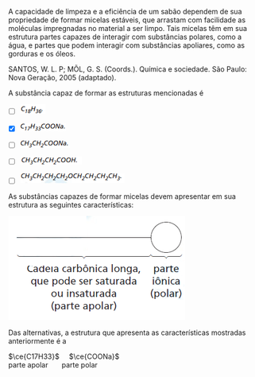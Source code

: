 

A capacidade de limpeza e a eficiência de um sabão dependem de sua propriedade de formar micelas estáveis, que arrastam com facilidade as moléculas impregnadas no material a ser limpo. Tais micelas têm em sua estrutura partes capazes de interagir com substâncias polares, como a água, e partes que podem interagir com substâncias apoliares, como as gorduras e os óleos.

SANTOS, W. L. P; MÕL, G. S. (Coords.). Química e sociedade. São Paulo: Nova Geração, 2005 (adaptado).

A substância capaz de formar as estruturas mencionadas é



- [ ] ![](a2f30a7e-58fb-c049-a7ec-566959482528.png)
- [x] ![](de985d90-d735-084c-20a0-19275ec40e21.png)
- [ ] ![](93b90395-f099-d58c-d3e5-8d6c77fde6ab.png)
- [ ] ![](db6b8a43-e4e8-330b-c017-3652bd31d7f1.png)
- [ ] ![](752391a4-ccdc-354a-6c74-031612ef2122.png)


As substâncias capazes de formar micelas devem apresentar em sua estrutura as seguintes características:

![](ef3f391a-af59-01c0-d78e-992dd81e9a75.png)

Das alternativas, a estrutura que apresenta as características mostradas anteriormente é a

$\ce{C17H33}$     $\ce{COONa}$\
parte apolar       parte polar

        